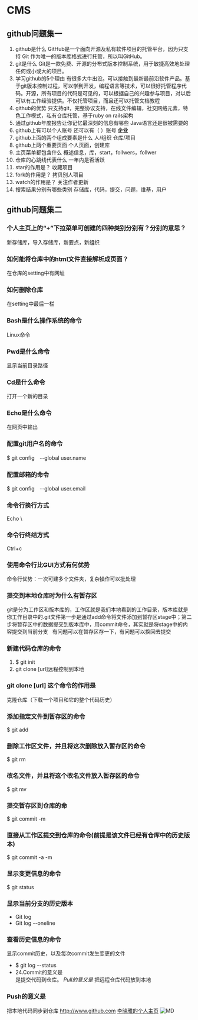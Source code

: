 # CMS
## github问题集一
1. github是什么
GitHub是一个面向开源及私有软件项目的托管平台，因为只支持 Git 作为唯一的版本库格式进行托管，所以叫GitHub。
2. git是什么
Git是一款免费、开源的分布式版本控制系统，用于敏捷高效地处理任何或小或大的项目。
3. 学习github的5个理由
有很多大牛出没。可以接触到最新最前沿软件产品。基于git版本控制过程，可以学到开发，编程语言等技术，可以很好托管程序代码。开源，所有项目的代码是可见的，可以根据自己的兴趣参与项目，对以后可以有工作经验提供。不仅托管项目，而且还可以托管文档教程
4. github的优势
只支持git，完整协议支持，在线文件编辑，社交网络元素，特色工作模式，私有仓库托管，基于ruby on rails架构
5. 通过github年度报告让你记忆最深刻的信息有哪些
Java语言还是很被需要的
6. github上有可以个人账号 还可以有（ ）账号
**企业**
7. github上面的两个组成要素是什么
人/组织   仓库/项目
8. github上两个重要页面
个人页面，创建库
9. 主页菜单都包含什么
概述信息，库，start，follwers，follwer
10. 仓库的心跳线代表什么
一年内是否活跃
11. star的作用是？
收藏项目
12. fork的作用是？
拷贝别人项目
13. watch的作用是？
关注作者更新
14. 搜索结果分别有哪些类别
存储库，代码，提交，问题，维基，用户
## github问题集二  
### 个人主页上的“+”下拉菜单可创建的四种类别分别有？分别的意思？
新存储库，导入存储库，新要点，新组织
### 如何能将仓库中的html文件直接解析成页面？
在仓库的setting中有网址
### 如何删除仓库
在setting中最后一栏
### Bash是什么操作系统的命令
Linux命令
### Pwd是什么命令
显示当前目录路径
### Cd是什么命令
打开一个新的目录
### Echo是什么命令
在网页中输出
### 配置git用户名的命令
$ git config　--global user.name 
### 配置邮箱的命令
$ git config　--global user.email 
### 命令行换行方式
Echo \
### 命令行终结方式
Ctrl+c
### 使用命令行比GUI方式有何优势
命令行优势：一次可建多个文件夹，复杂操作可以批处理
### 提交到本地仓库时为什么有暂存区
git是分为工作区和版本库的，工作区就是我们本地看到的工作目录，版本库就是你工作目录中的.git文件第一步是通过add命令将文件添加到暂存区stage中；第二步将暂存区中的数据提交到版本库中，用commit命令，其实就是将stage中的内容提交到当前分支   有问题可以在暂存区存一下，有问题可以换回去提交
### 新建代码仓库的命令
1. $ git init  
2. git clone [url]远程控制到本地  
### git clone [url] 这个命令的作用是
克隆仓库（下载一个项目和它的整个代码历史）
### 添加指定文件到暂存区的命令
$ git add  
### 删除工作区文件，并且将这次删除放入暂存区的命令
$ git rm  
### 改名文件，并且将这个改名文件放入暂存区的命令
$ git mv 
### 提交暂存区到仓库的命
$ git commit -m  
### 直接从工作区提交到仓库的命令(前提是该文件已经有仓库中的历史版本)
$ git commit -a -m
### 显示变更信息的命令
$ git status
### 显示当前分支的历史版本
+ Git log  
+ Git log --oneline  
### 查看历史信息的命令
显示commit历史，以及每次commit发生变更的文件   
- $ git log --status  
- 24.Commit的意义是  
是提交代码到仓库。
*Pull的意义是*
把远程仓库代码放到本地
### Push的意义是
把本地代码同步到仓库
<http://www.github.com>
[李晓雅的个人主页](http://www.github.com/LiXiaoYa0419)
![MD](http://www.23book.com/upload/2016/03/30/45599bea-3ea6-4ec8-baae-7ba55fd840b5.jpg)










